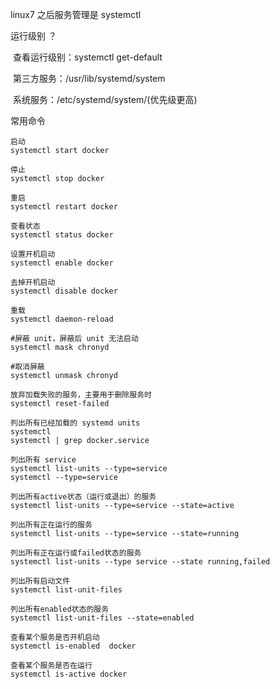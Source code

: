 linux7 之后服务管理是 systemctl

运行级别 ？

​	查看运行级别：systemctl get-default

​    第三方服务：/usr/lib/systemd/system

​    系统服务：/etc/systemd/system/(优先级更高)

常用命令

```
启动
systemctl start docker

停止
systemctl stop docker

重启
systemctl restart docker

查看状态
systemctl status docker

设置开机启动
systemctl enable docker

去掉开机启动
systemctl disable docker

重载
systemctl daemon-reload

#屏蔽 unit，屏蔽后 unit 无法启动
systemctl mask chronyd 

#取消屏蔽
systemctl unmask chronyd 

放弃加载失败的服务，主要用于删除服务时
systemctl reset-failed

列出所有已经加载的 systemd units
systemctl
systemctl | grep docker.service

列出所有 service
systemctl list-units --type=service
systemctl --type=service

列出所有active状态（运行或退出）的服务
systemctl list-units --type=service --state=active

列出所有正在运行的服务
systemctl list-units --type=service --state=running

列出所有正在运行或failed状态的服务
systemctl list-units --type service --state running,failed

列出所有启动文件
systemctl list-unit-files

列出所有enabled状态的服务
systemctl list-unit-files --state=enabled

查看某个服务是否开机启动
systemctl is-enabled  docker

查看某个服务是否在运行
systemctl is-active docker

```

